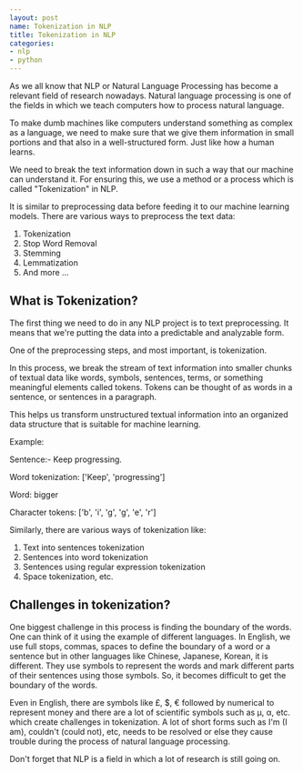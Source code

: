 ```yaml
---
layout: post
name: Tokenization in NLP
title: Tokenization in NLP
categories: 
- nlp
- python
---
```


As we all know that NLP or Natural Language Processing has become a relevant field of research nowadays. Natural language processing is one of the fields in which we teach computers how to process natural language.

To make dumb machines like computers understand something as complex as a language, we need to make sure that we give them information in small portions and that also in a well-structured form. Just like how a human learns.

We need to break the text information down in such a way that our machine can understand it. For ensuring this, we use a method or a process which is called &quot;Tokenization&quot; in NLP.

It is similar to preprocessing data before feeding it to our machine learning models. There are various ways to preprocess the text data:

1. Tokenization
2. Stop Word Removal
3. Stemming
4. Lemmatization
5. And more …

## What is Tokenization?

The first thing we need to do in any NLP project is to text preprocessing. It means that we&#39;re putting the data into a predictable and analyzable form.

One of the preprocessing steps, and most important, is tokenization.

In this process, we break the stream of text information into smaller chunks of textual data like words, symbols, sentences, terms, or something meaningful elements called tokens. Tokens can be thought of as words in a sentence, or sentences in a paragraph.

This helps us transform unstructured textual information into an organized data structure that is suitable for machine learning.

Example:

Sentence:- Keep progressing.

Word tokenization: [&#39;Keep&#39;, &#39;progressing&#39;]

Word: bigger

Character tokens: [&#39;b&#39;, &#39;i&#39;, &#39;g&#39;, &#39;g&#39;, &#39;e&#39;, &#39;r&#39;]

Similarly, there are various ways of tokenization like:

1. Text into sentences tokenization
2. Sentences into word tokenization
3. Sentences using regular expression tokenization
4. Space tokenization, etc.

## Challenges in tokenization?

One biggest challenge in this process is finding the boundary of the words. One can think of it using the example of different languages. In English, we use full stops, commas, spaces to define the boundary of a word or a sentence but in other languages like Chinese, Japanese, Korean, it is different. They use symbols to represent the words and mark different parts of their sentences using those symbols. So, it becomes difficult to get the boundary of the words.

Even in English, there are symbols like £, $, € followed by numerical to represent money and there are a lot of scientific symbols such as µ, α, etc. which create challenges in tokenization. A lot of short forms such as I&#39;m (I am), couldn&#39;t (could not), etc, needs to be resolved or else they cause trouble during the process of natural language processing.

Don&#39;t forget that NLP is a field in which a lot of research is still going on.